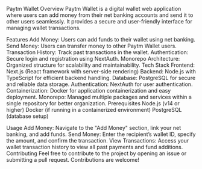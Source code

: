 Paytm Wallet
Overview
Paytm Wallet is a digital wallet web application where users can add money from their net banking accounts and send it to other users seamlessly. It provides a secure and user-friendly interface for managing wallet transactions.

Features
Add Money: Users can add funds to their wallet using net banking.
Send Money: Users can transfer money to other Paytm Wallet users.
Transaction History: Track past transactions in the wallet.
Authentication: Secure login and registration using NextAuth.
Monorepo Architecture: Organized structure for scalability and maintainability.
Tech Stack
Frontend: Next.js (React framework with server-side rendering)
Backend: Node.js with TypeScript for efficient backend handling.
Database: PostgreSQL for secure and reliable data storage.
Authentication: NextAuth for user authentication.
Containerization: Docker for application containerization and easy deployment.
Monorepo: Managed multiple packages and services within a single repository for better organization.
Prerequisites
Node.js (v14 or higher)
Docker (if running in a containerized environment)
PostgreSQL (database setup)

Usage
Add Money: Navigate to the "Add Money" section, link your net banking, and add funds.
Send Money: Enter the recipient’s wallet ID, specify the amount, and confirm the transaction.
View Transactions: Access your wallet transaction history to view all past payments and fund additions.
Contributing
Feel free to contribute to the project by opening an issue or submitting a pull request. Contributions are welcome!
